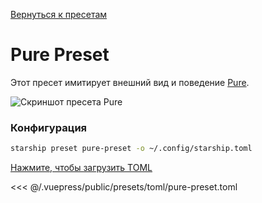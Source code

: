 [Вернуться к пресетам](./README.md#pure)

# Pure Preset

Этот пресет имитирует внешний вид и поведение [Pure](https://github.com/sindresorhus/pure).

![Скриншот пресета Pure](/presets/img/pure-preset.png)

### Конфигурация

```sh
starship preset pure-preset -o ~/.config/starship.toml
```

[Нажмите, чтобы загрузить TOML](/presets/toml/pure-preset.toml)

<<< @/.vuepress/public/presets/toml/pure-preset.toml
